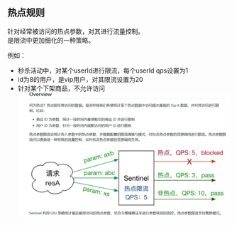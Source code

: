 ## 热点规则
针对经常被访问的热点参数，对其进行流量控制。  
是限流中更加细化的一种策略。

例如：
- 秒杀活动中，对某个userId进行限流，每个userId qps设置为1
- id为8的用户，是vip用户，对其限流设置为20
- 针对某个下架商品，不允许访问
![img.png](images/cloud-47-01.png)